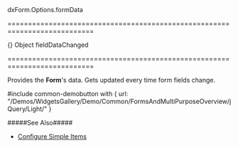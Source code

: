 <!--id-->dxForm.Options.formData<!--/id-->
===========================================================================
<!--default-->{}<!--/default-->
<!--type-->Object<!--/type-->
<!--firedEvents-->fieldDataChanged<!--/firedEvents-->
===========================================================================

<!--shortDescription-->
Provides the **Form**'s data. Gets updated every time form fields change.
<!--/shortDescription-->

<!--fullDescription-->
#include common-demobutton with {
    url: "/Demos/WidgetsGallery/Demo/Common/FormsAndMultiPurposeOverview/jQuery/Light/"
}

#####See Also#####
- [Configure Simple Items](/Documentation/Guide/Widgets/Form/Configure_Simple_Items/)
<!--/fullDescription-->
